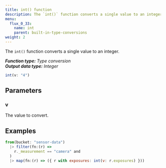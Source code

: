 ```yaml
---
title: int() function
description: The `int()` function converts a single value to an integer.
menu:
  flux_0_33:
    name: int
    parent: built-in-type-conversions
weight: 2
---
```


The `int()` function converts a single value to an integer.

_**Function type:** Type conversion_  
_**Output data type:** Integer_

```js
int(v: "4")
```

## Parameters

### v
The value to convert.

## Examples
```js
from(bucket: "sensor-data")
  |> filter(fn:(r) =>
    r._measurement == "camera" and
  )
  |> map(fn:(r) => ({ r with exposures: int(v: r.exposures) }))
```

